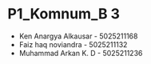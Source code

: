 # P1_Komnum_B 3
* Ken Anargya Alkausar - 5025211168
* Faiz haq noviandra - 5025211132
* Muhammad Arkan K. D - 5025211236

